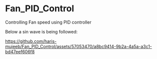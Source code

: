 # Fan_PID_Control
Controlling Fan speed using PID controller

Below a sin wave is being followed:

https://github.com/haris-mujeeb/Fan_PID_Control/assets/57053470/a8bc9414-9b2a-4a5a-a3c1-bd47eef606f8

